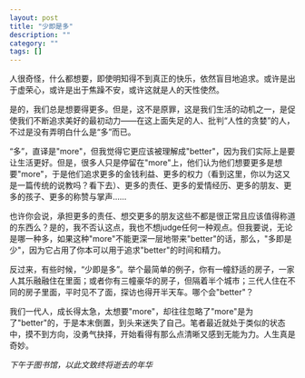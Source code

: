 ```yaml
---
layout: post
title: "少即是多"
description: ""
category: ""
tags: []
---
```


人很奇怪，什么都想要，即使明知得不到真正的快乐，依然盲目地追求。或许是出于虚荣心，或许是出于焦躁不安，或许这就是人的天性使然。  

是的，我们总是想要得更多。但是，这不是原罪，这是我们生活的动机之一，是促使我们不断追求美好的最初动力——在这上面失足的人、批判“人性的贪婪”的人，不过是没有弄明白什么是“多”而已。  

“多”，直译是"more"，但我觉得它更应该被理解成"better"，因为我们实际上是要让生活更好。但是，很多人只是停留在"more"上，他们认为他们想要更多是想要"more"，于是他们追求更多的金钱利益、更多的权力（看到这里，你以为这又是一篇传统的说教吗？看下去）、更多的责任、更多的爱情经历、更多的朋友、更多的孩子、更多的称赞与掌声……  

也许你会说，承担更多的责任、想交更多的朋友这些不都是很正常且应该值得称道的东西么？是的，我不否认这点，我也不想judge任何一种观点。但我要说，无论是哪一种多，如果这种"more"不能更深一层地带来"better"的话，那么，"多即是少"，因为它占用了你本可以用于追求"better"的时间和精力。  

反过来，有些时候，“少即是多”。举个最简单的例子，你有一幢舒适的房子，一家人其乐融融住在里面；或者你有三幢豪华的房子，但隔着半个城市；三代人住在不同的房子里面，平时见不了面，探访也得开半天车。哪个会"better"？  

我们一代人，成长得太急，太想要"more"，却往往忽略了"more"是为了"better"的，于是本末倒置，到头来迷失了自己。笔者最近就处于类似的状态中，摸不到方向，没勇气抉择，开始看得有那么点清晰又感到无能为力。人生真是奇妙。  
  
<em>下午于图书馆，以此文致终将逝去的年华</em>

